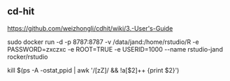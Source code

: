 ## cd-hit

https://github.com/weizhongli/cdhit/wiki/3.-User's-Guide

sudo docker run -d -p 8787:8787 -v /data/jand:/home/rstudio/R -e PASSWORD=zxczxc -e ROOT=TRUE -e USERID=1000 --name rstudio-jand rocker/rstudio


kill $(ps -A -ostat,ppid | awk '/[zZ]/ && !a[$2]++ {print $2}')
